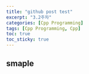 ```yaml
---
title: "github post test"
excerpt: "3.2주차"
categories: [Cpp Programming]
tags: [Cpp Programming, Cpp]
toc: true
toc_sticky: true
---
```


## smaple
